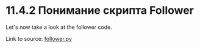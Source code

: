 # 11.4.2 Понимание скрипта Follower

Let's now take a look at the follower code. 

Link to source: [follower.py](https://github.com/pirobot/rbx1/blob/indigo-devel/rbx1_apps/nodes/follower.py)

